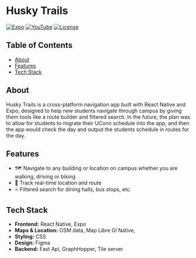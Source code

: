 # Husky Trails

[![Expo](https://img.shields.io/badge/Expo-48CFAD?style=for-the-badge&logo=expo&logoColor=white)](https://expo.dev/@JKaps11/husky-trails)
[![YouTube](https://img.shields.io/badge/YouTube-red?style=for-the-badge&logo=youtube)](https://youtu.be/if67bR9YJI8)
[![License](https://img.shields.io/badge/License-MIT-blue?style=for-the-badge)](LICENSE)

## Table of Contents
- [About](#about)
- [Features](#features)
- [Tech Stack](#tech-stack)
  
## About
Husky Trails is a cross-platform navigation app built with React Native and Expo, designed to help new students navigate through campus by giving them tools like a route builder and filtered search. In the future, the plan was to allow for students to migrate their UConn schedule into the app, and then the app would check the day and output the students schedule in routes for the day.

## Features
- 🗺️ Navigate to any building or location on campus whether you are walking, driving or biking
- 🚶 Track real-time location and route  
- ⭐ Filtered search for dining halls, bus stops, etc.

## Tech Stack
- **Frontend:** React Native, Expo  
- **Maps & Location:** OSM data, Map Libre Gl Native,
- **Styling:** CSS
- **Design:** Figma
- **Backend:** Fast Api, GraphHopper, Tile server

